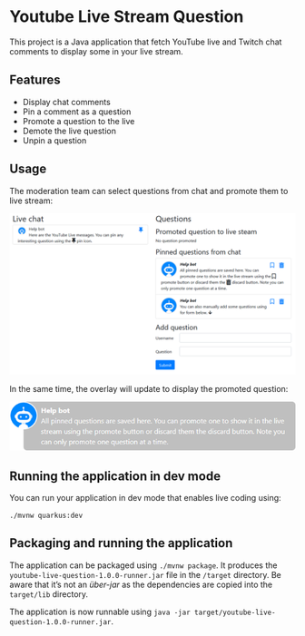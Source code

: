 # Youtube Live Stream Question

This project is a Java application that fetch YouTube live and Twitch chat comments to display some in your live stream.

## Features

* Display chat comments
* Pin a comment as a question
* Promote a question to the live
* Demote the live question
* Unpin a question

## Usage

The moderation team can select questions from chat and promote them to live stream:

![ts](screenshot.png)

In the same time, the overlay will update to display the promoted question:

![ts](overlay.png)

## Running the application in dev mode

You can run your application in dev mode that enables live coding using:
```
./mvnw quarkus:dev
```

## Packaging and running the application

The application can be packaged using `./mvnw package`.
It produces the `youtube-live-question-1.0.0-runner.jar` file in the `/target` directory.
Be aware that it’s not an _über-jar_ as the dependencies are copied into the `target/lib` directory.

The application is now runnable using `java -jar target/youtube-live-question-1.0.0-runner.jar`.
